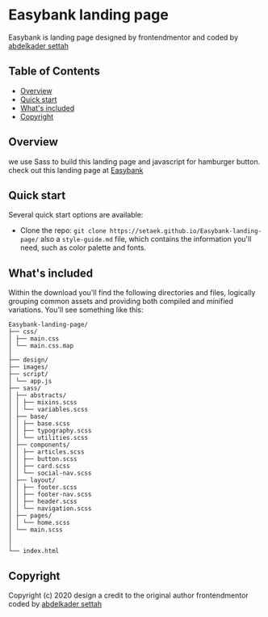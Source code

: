 # Easybank landing page

Easybank is landing page designed by frontendmentor and coded by [abdelkader settah](https://github.com/setaek)

## Table of Contents

- [Overview](#Overview)
- [Quick start](#Quick-start)
- [What's included](#What's-included)
- [Copyright](#Copyright)


## Overview

we use Sass to build this landing page and javascript for hamburger button.
check out this landing page at [Easybank](https://setaek.github.io/Easybank-landing-page/)

## Quick start

Several quick start options are available:

- Clone the repo: `git clone https://setaek.github.io/Easybank-landing-page/` also a `style-guide.md` file, which contains the information you'll need, such as color palette and fonts.

## What's included

Within the download you'll find the following directories and files, logically grouping common assets and providing both compiled and minified variations. You'll see something like this:
```text
Easybank-landing-page/
├── css/
│ ├── main.css
│ └── main.css.map
│
├── design/
├── images/
├── script/
│ └── app.js
├── sass/
│ ├── abstracts/
│ │ ├── mixins.scss
│ │ └── variables.scss
│ ├── base/
│ │ ├── base.scss
│ │ ├── typography.scss
│ │ └── utilities.scss  
│ ├── components/
│ │ ├── articles.scss
│ │ ├── button.scss
│ │ ├── card.scss  
│ │ └── social-nav.scss  
│ ├── layout/
│ │ ├── footer.scss
│ │ ├── footer-nav.scss
│ │ ├── header.scss  
│ │ └── navigation.scss  
│ ├── pages/
│ │ └── home.scss
│ └── main.scss
│
│
└── index.html
```
## Copyright
Copyright (c) 2020 design a credit to the original author frontendmentor coded by [abdelkader settah](https://github.com/setaek)
